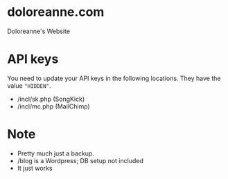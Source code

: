 # doloreanne.com
Doloreanne's Website

# API keys
You need to update your API keys in the following locations. They have the value `"HIDDEN"`.

* /incl/sk.php (SongKick)
* /incl/mc.php (MailChimp)


# Note
* Pretty much just a backup.
* /blog is a Wordpress; DB setup not included
* It just works
